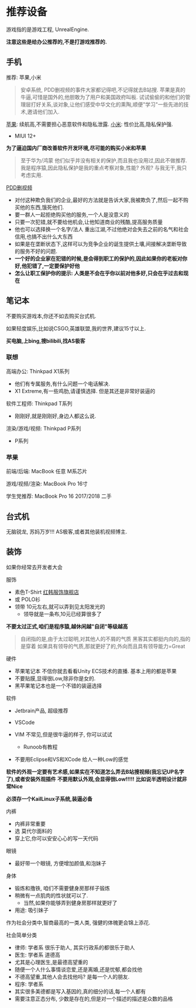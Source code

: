 # 推荐设备

游戏指的是游戏工程, UnrealEngine.

**注意这些是给办公推荐的,不是打游戏推荐的.**

## 手机

推荐: 苹果,小米

> 安卓系统, PDD删视频的事件大家都记得吧,不记得就去B站搜.
> 苹果是真的牛逼,可惜是国外的,他胆敢为了用户和美国政府叫板.
> 试试偷偷的和他们的管理层打好关系,谈对象,让他们感受中华文化的熏陶,顺便"学习"一些先进的技术,邀请他们加入.

[苹果](https://www.apple.com.cn/): 续航高,不需要担心恶意软件和隐私泄露.
[小米](https://privacy.miui.com/#/admin-privacy): 性价比高,隐私保护强.
- MIUI 12+

**为了逼迫国内厂商改善软件开发环境,尽可能的购买小米和苹果**

>至于华为/鸿蒙 他们似乎并没有相关的保护,而且我也没用过,因此不做推荐.
>我是程序猿,因此隐私保护是我的重点考察对象,性能? 外观? 与我无干,我只考虑实用.

[PDD删视频](https://www.bilibili.com/video/BV1uf4y1k7Ym?from=search&seid=16609075579502563788)
- 对付这种欺负我们的企业,最好的方法就是告诉大家,我被欺负了,然后一起不购买他的东西,饿死他们. 
- 要一群人一起拒绝购买他的服务,一个人是没意义的
- 只要一次犯错,就不要给他机会,让他知道商业的残酷,提高服务质量
- 他也可以选择换一个名字/法人 重出江湖,不过他绝对会失去之前的名气和社会信用,也搞不出什么大东西
- 如果是在垄断状态下,这样可以为竞争企业的诞生提供土壤,间接解决垄断导致的服务不好的问题.
- **一个好的企业家在犯错的时候,是会得到职工的保护的,因此如果你的老板对你好,他犯错了,一定要保护好他**
- **怎么让职工保护你的提示: 人类是不会在乎你以前对他多好,只会在乎过去和现在**


## 笔记本

不要购买游戏本,你还不如去购买台式机. 


如果轻度娱乐,比如说CSGO,英雄联盟,我的世界,建议15寸以上.

**买电脑,上bing,搜bilibili,找AS极客**

### 联想

高端办公: Thinkpad X1系列
- 他们有专属服务,有什么问题一个电话解决.
- X1 Extreme,有一些鸡肋,请谨慎选择. 但是其还是非常好装逼的

软件工程师: Thinkpad T系列
- 刚刚好,就是刚刚好,身边人都这么说.

渲染/游戏/视频: Thinkpad P系列
- P系列

### 苹果

前端/后端: MacBook 任意 M系芯片

游戏/视频/渲染: MacBook Pro 16寸

学生党推荐: MacBook Pro 16 2017/2018 二手


## 台式机

无脑锐龙, 苏妈万岁!!!
AS极客,或者其他装机视频博主.

## 装饰

如果你经常去开发者大会

服饰
- 素色T-Shirt [红韩服饰旗舰店](https://store.taobao.com/shop/view_shop.htm?spm=a230r.1.14.20.3dccc6ea9POMff&user_number_id=772287406)
- 或 POLO衫
- 领带 10元左右,就可以弄到见太阳发光的
    - 领导就是一条布,10元已经算很多了

**不要太过正式,咱们是程序猿,越休闲越"自闭"等级越高**
>自闭指的是,由于太过聪明,对其他人的不屑的气质
>黑客其实都挺内向的,指的是穿着
>如果具有领导的气质,那就更好了的,外向而且具有领导能力=Great

硬件
- 苹果笔记本 不信你就去看看Unity ECS技术的直播. 基本上用的都是苹果
- 不要贴膜,显得很Low,除非你是女的.
- 黑苹果笔记本也是一个不错的装逼选择

软件
- Jetbrain产品, 超级推荐
- VSCode
- VIM 不常见,但是很牛逼的样子, 你可以试试
    - Runoob有教程

- 不要用Eclipse和VS和XCode 给人一种Low的感觉

**软件的外观一定要有艺术感,如果实在不知道怎么弄去B站搜视频(我忘记UP名字了),或者安装外观插件**
**不要用默认外观,会显得很Low!!!!!**
**比如说半透明设计就非常Nice**


**必须存一个KailLinux子系统,装逼必备**


内裤
- 内裤非常重要
- 选 莫代尔面料的
- 穿上它,你可以安安心心的写一天代码

眼镜
- 最好带一个眼镜, 方便增加颜值,和泡妹子

身体
- 锻炼和撸铁, 咱们不需要健身房那样子锻炼
- 稍微有一点肌肉的性状就可以了.
    - 当然,如果你能够弄到健身房那样就更好了
- 用途: 吸引妹子

作为社会分类中,智商最高的一类人类, 强健的体魄更会锦上添花.

社会简单分类
- 律师: 学者系 很乐于助人, 其实行政系的都很乐于助人
- 医生: 学者系 道德高
- 尤其是心理医生,是最德高望重的
- 随便一个人什么事情谈恋爱,还是离婚,还是忧郁,都会找他
- 不德高望重,其他人会去找他吗? 是每一个人的朋友.
- 程序: 学者系
- 其实很多美德都是写入基因的,真的细分的话,每一个人都有
- 需要注意正态分布, 少数是存在的,但是对一个描述的描述是众数的品格